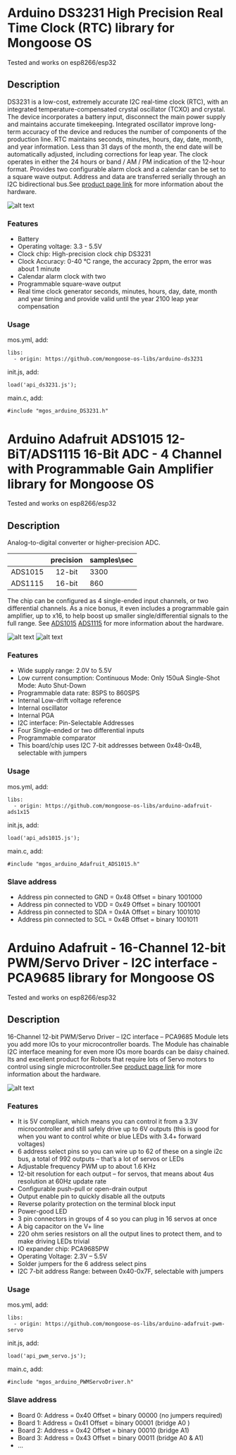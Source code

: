 
Arduino DS3231 High Precision Real Time Clock (RTC) library for Mongoose OS
=========

Tested and works on esp8266/esp32

## Description
DS3231 is a low-cost, extremely accurate I2C real-time clock (RTC), with an integrated temperature-compensated crystal oscillator (TCXO) and crystal. The device incorporates a battery input, disconnect the main power supply and maintains accurate timekeeping. Integrated oscillator improve long-term accuracy of the device and reduces the number of components of the production line.
RTC maintains seconds, minutes, hours, day, date, month, and year information. Less than 31 days of the month, the end date will be automatically adjusted, including corrections for leap year. The clock operates in either the 24 hours or band / AM / PM indication of the 12-hour format. Provides two configurable alarm clock and a calendar can be set to a square wave output. Address and data are transferred serially through an I2C bidirectional bus.See [product page link](https://www.adafruit.com/product/3013) for more information about the hardware.

![alt text](https://cdn-shop.adafruit.com/970x728/3013-02.jpg)

### Features
* Battery
* Operating voltage: 3.3 - 5.5V
* Clock chip: High-precision clock chip DS3231
* Clock Accuracy: 0-40 °C range, the accuracy 2ppm, the error was about 1 minute
* Calendar alarm clock with two
* Programmable square-wave output
* Real time clock generator seconds, minutes, hours, day, date, month and year timing and provide valid until the year 2100 leap year compensation

### Usage

mos.yml, add:
```
libs:
  - origin: https://github.com/mongoose-os-libs/arduino-ds3231
  ```
init.js, add:
```
load('api_ds3231.js');
```
main.c, add:
```
#include "mgos_arduino_DS3231.h" 
```


Arduino Adafruit ADS1015 12-BiT/ADS1115 16-Bit ADC - 4 Channel with Programmable Gain Amplifier library for Mongoose OS
=========

Tested and works on esp8266/esp32

## Description
Analog-to-digital converter or higher-precision ADC. 

|           | precision | samples\sec |
| :---      |     :---: | :---        |
| ADS1015   | 12-bit    | 3300        |
| ADS1115   | 16-bit    | 860         |

The chip can be configured as 4 single-ended input channels, or two differential channels. As a nice bonus, it even includes a programmable gain amplifier, up to x16, to help boost up smaller single/differential signals to the full range. See [ADS1015](https://www.adafruit.com/product/1083) [ADS1115](https://www.adafruit.com/product/1085) for more information about the hardware.   

![alt text](https://cdn-shop.adafruit.com/970x728/1083-00.jpg)
![alt text](https://cdn-shop.adafruit.com/970x728/1085-02.jpg)

### Features
* Wide supply range: 2.0V to 5.5V
* Low current consumption: Continuous Mode: Only 150uA Single-Shot Mode: Auto Shut-Down
* Programmable data rate: 8SPS to 860SPS
* Internal Low-drift voltage reference
* Internal oscillator
* Internal PGA
* I2C interface: Pin-Selectable Addresses
* Four Single-ended or two differential inputs
* Programmable comparator
* This board/chip uses I2C 7-bit addresses between 0x48-0x4B, selectable with jumpers

### Usage

mos.yml, add:
```
libs:
  - origin: https://github.com/mongoose-os-libs/arduino-adafruit-ads1x15
  ```
init.js, add:
```
load('api_ads1015.js');
```
main.c, add:
```
#include "mgos_arduino_Adafruit_ADS1015.h"
```

### Slave address
* Address pin connected to GND = 0x48 Offset = binary 1001000
* Address pin connected to VDD = 0x49 Offset = binary 1001001
* Address pin connected to SDA = 0x4A Offset = binary 1001010
* Address pin connected to SCL = 0x4B Offset = binary 1001011



Arduino Adafruit - 16-Channel 12-bit PWM/Servo Driver - I2C interface - PCA9685 library for Mongoose OS
=========

Tested and works on esp8266/esp32
## Description

16-Channel 12-bit PWM/Servo Driver – I2C interface – PCA9685 Module lets you add more IOs to your microcontroller boards. The Module has chainable I2C interface meaning for even more IOs more boards can be daisy chained. Its and excellent product for Robots that require lots of Servo motors to control using single microcontroller.See [product page link](https://www.adafruit.com/product/815) for more information about the hardware.

![alt text](https://cdn-shop.adafruit.com/970x728/815-06.jpg)
### Features

* It is 5V compliant, which means you can control it from a 3.3V microcontroller and still safely drive up to 6V outputs (this is good for when you want to control white or blue LEDs with 3.4+ forward voltages)
* 6 address select pins so you can wire up to 62 of these on a single i2c bus, a total of 992 outputs – that’s a lot of servos or LEDs
* Adjustable frequency PWM up to about 1.6 KHz
* 12-bit resolution for each output – for servos, that means about 4us resolution at 60Hz update rate
* Configurable push-pull or open-drain output
* Output enable pin to quickly disable all the outputs
* Reverse polarity protection on the terminal block input
* Power-good LED
* 3 pin connectors in groups of 4 so you can plug in 16 servos at once
* A big capacitor on the V+ line
* 220 ohm series resistors on all the output lines to protect them, and to make driving LEDs trivial
* IO expander chip: PCA9685PW
* Operating Voltage: 2.3V – 5.5V
* Solder jumpers for the 6 address select pins
* I2C 7-bit address Range: between 0x40-0x7F, selectable with jumpers

### Usage

mos.yml, add:
```
libs:
  - origin: https://github.com/mongoose-os-libs/arduino-adafruit-pwm-servo
  ```
init.js, add:
```
load('api_pwm_servo.js');
```
main.c, add:
```
#include "mgos_arduino_PWMServoDriver.h"
```

### Slave address
* Board 0: Address = 0x40 Offset = binary 00000 (no jumpers required) 
* Board 1: Address = 0x41 Offset = binary 00001 (bridge A0 ) 
* Board 2: Address = 0x42 Offset = binary 00010 (bridge A1) 
* Board 3: Address = 0x43 Offset = binary 00011 (bridge A0 & A1) 
* ...

